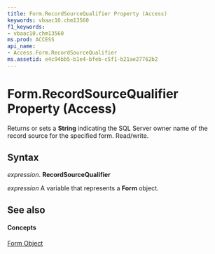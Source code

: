 ```yaml
---
title: Form.RecordSourceQualifier Property (Access)
keywords: vbaac10.chm13560
f1_keywords:
- vbaac10.chm13560
ms.prod: ACCESS
api_name:
- Access.Form.RecordSourceQualifier
ms.assetid: e4c94bb5-b1e4-bfeb-c5f1-b21ae27762b2
---
```



# Form.RecordSourceQualifier Property (Access)

Returns or sets a  **String** indicating the SQL Server owner name of the record source for the specified form. Read/write.


## Syntax

 _expression_. **RecordSourceQualifier**

 _expression_ A variable that represents a **Form** object.


## See also


#### Concepts


[Form Object](form-object-access.md)

